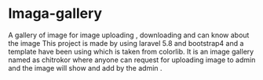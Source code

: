 # Imaga-gallery
A gallery of image for image uploading , downloading and can know about the image 
This project is made by using laravel 5.8 and bootstrap4 and a template have been using which is taken from colorlib.
It is an image gallery named as chitrokor where anyone can request for uploading image to admin and the image will show and add by the admin 
.
